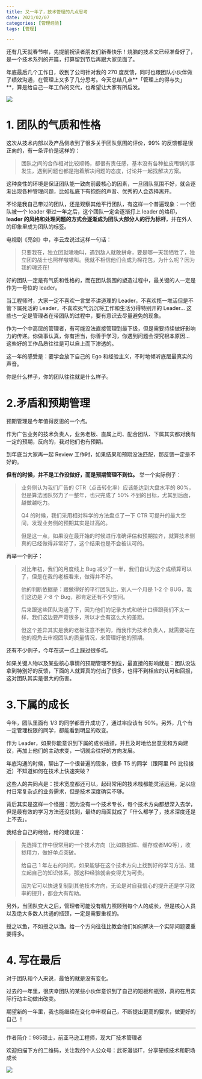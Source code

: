 ```yaml
---
title: 又一年了，技术管理的几点思考
date: 2021/02/07
categories: [管理经验]
tags: [管理]

---
```


还有几天就春节啦，先提前祝读者朋友们新春快乐！烧脑的技术文已经准备好了，是一个技术系列的开篇，打算留到节后再跟大家见面了。

年底最后几个工作日，收到了公司针对我的 270 度反馈，同时也跟团队小伙伴做了绩效沟通，在管理上又多了几分思考。今天总结几点**「管理上的得与失」**，算是给自己一年工作的交代，也希望让大家有所启发。

<!-- more -->

![](https://oscimg.oschina.net/oscnet/efebeb63-ed89-447e-b9fc-2be0c4c97d21.jpg)

# 1. 团队的气质和性格

这次从技术内部以及产品侧收到了很多关于团队氛围的评价，99% 的反馈都是很正向的，有一条评价是这样的：

> 团队之间的合作相对比较顺畅，都很有责任感，基本没有各种扯皮甩锅的事发生，遇到问题也都是抱着解决问题的态度，讨论并一起找解决方案。

这种良性的环境是保证团队能一致向前最核心的因素，一旦团队氛围不好，就会逐渐出现各种管理问题，比如私底下有抱怨的声音、优秀的人会选择离开。

不论是我自己带过的团队，还是观察其他平行团队，有这样一个普遍现象：一个团队被一个 leader 带过一年之后，这个团队一定会逐渐打上 leader 的烙印，**leader 的风格和处理问题的方式会逐渐成为团队大部分人的行为标杆**，并在外人的印象里成为团队的标签。

电视剧《亮剑》中，李云龙说过这样一句话：

> 只要我在，独立团就嗷嗷叫，遇到敌人就敢拼命，要是哪一天我牺牲了，独立团的战士也照样嗷嗷叫。我就不相信他们会成为棉花包，为什么呢？因为我的魂还在!  

好的团队一定是有气质和性格的，而在团队氛围的塑造过程中，最关键的人一定是作为一号位的 leader。

当工程师时，大家一定不喜欢一言堂不讲道理的 Leader，不喜欢揽一堆活但是不管下属死活的 Leader，不喜欢死气沉沉将工作和生活分得特别开的 Leader... 这些也一定是管理者在带团队的过程中，要有意识去尽量避免的现象。

作为一个中高层的管理者，有可能没法直接管理到最下级，但是需要持续做好影响力的传递。你做事认真，你有担当，你善于学习，你遇到问题会深究根本原因... 这些好的工作品质往往是可以自上而下渗透的。

这一年的感受是：要学会放下自己的 Ego 和经验主义，不时地倾听底层最真实的声音。

你是什么样子，你的团队往往就是什么样子。

# 2.矛盾和预期管理

预期管理是今年值得反思的一个点。

作为广告业务的技术负责人，业务老板、直属上司、配合团队、下属其实都对我有一定的预期，反向的，我对他们也有预期。

到年底当大家再一起 Review 工作时，如果结果和预期没法匹配，那反馈一定是不好的。

**但有的时候，并不是工作没做好，而是预期管理不到位。** 举一个实际例子：

> 业务侧认为我们广告的 CTR（点击转化率）应该能达到大盘水平的 80%，但是算法团队努力了一整年，也只完成了 50% 不到的目标，尤其到后面，越做越吃力。
> 
> Q4 的时候，我们采用相对科学的方法盘点了一下 CTR 可提升的最大空间，发现业务侧的预期其实是过高的。
> 
> 但是这一点，如果没在最开始的时候进行准确评估和预期拉齐，就算技术侧真的已经做得非常好了，这个结果也是不会被认可的。

再举一个例子：

> 对比年初，我们的月度线上 Bug 减少了一半，我们自认为这个成绩算可以了，但是在我的老板看来，做得并不好。
> 
> 他的判断依据是：跟做得好的平行团队比，别人一个月是 1-2 个 BUG，我们这边是 7-8  个 Bug，那肯定还有不少空间。
> 
> 后来跟这些团队沟通了下，因为他们的记录方式和统计口径跟我们不太一样，我们这边要严苛很多，所以才会有这么大的差距。
> 
> 但这个差异其实是我的老板注意不到的，而我作为技术负责人，就需要站在他的视角去审视团队的质量情况，来管理好他的预期。

还有不少例子，今年在这一点上踩过很多坑。

如果关键人物以及某些核心事情的预期管理不到位，最直接的影响就是：团队没法拿到特别好的反馈，下面的人就算真的付出了很多，也得不到相应的认可和回报，这对团队其实是很大的伤害。

# 3.下属的成长

今年，团队里面有 1/3 的同学都晋升成功了，通过率应该有 50%。另外，几个有一定管理权限的同学，都能看到明显的改变。

作为 Leader，如果你能意识到下属的成长瓶颈，并且及时地给出意见和方向建议，再加上他们的主动求变，一切就会往好的方向发展。

年底沟通的时候，聊出了一个很普遍的现象，很多 T5 的同学（跟阿里 P6 比较接近）不知道如何在技术上快速突破？

这些人的共同点是：技术宽度都还可以，起码常用的技术栈都能灵活运用，足以应付日常复杂点的业务需求，但是技术深度确实不够。  

背后其实是这样一个怪圈：因为没有一个技术专长，每个技术方向都想深入去学，但是最有效的学习方法还没找到，最终的局面就成了「什么都学了，技术深度还是上不去」。

我结合自己的经验，给的建议是：

> 先选择工作中很常用的一个技术方向（比如数据库、缓存或者MQ等），收拢精力，做好单点突破。
> 
> 给自己 1 年左右的时间，如果能够在这个技术方向上找到好的学习方法、建立起自己的知识体系，那这种经验就会变得尤为可贵。
> 
> 因为它可以快速复制到其他技术方向，无论是对自我信心的提升还是学习效率的提升，都会大有帮助。  

另外，当团队变大之后，管理者可能没有精力照顾到每个人的成长，但是核心人员以及绝大多数人共通的瓶颈，一定是需要重视的。

授之以鱼，不如授之以渔。给一个方向往往比教会他们如何解决一个实际问题要重要得多。

#  4. 写在最后

对于团队和个人来说，最怕的就是没有变化。

过去的一年里，很庆幸团队的某些小伙伴意识到了自己的短板和瓶颈，真的在用实际行动主动做出改变。

期望新的一年里，我也能继续在变化中审视自己，不断提出更高的要求，做更好的自己 ！  



---

作者简介：985硕士，前亚马逊工程师，现大厂技术管理者

欢迎扫描下方的二维码，关注我的个人公众号：武哥漫谈IT，分享硬核技术和职场成长

![](https://img-blog.csdnimg.cn/20201107215432925.jpg)